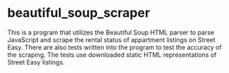 # beautiful_soup_scraper
This is a program that utilizes the Beautiful Soup HTML parser to parse JavaScript and scrape the rental status
of appartment listings on Street Easy. There are also tests written into the program to test the accuracy of the scraping.
The tests use downloaded static HTML representations of Street Easy listings.
